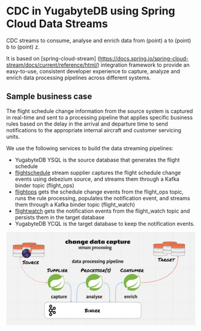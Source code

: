 # CDC in YugabyteDB using Spring Cloud Data Streams

CDC streams to consume, analyse and enrich data from (point) a to (point) b to (point) z.

It is based on [spring-cloud-stream] (https://docs.spring.io/spring-cloud-stream/docs/current/reference/html/) integration framework to provide an easy-to-use, consistent developer experience to capture, analyze and enrich data processing pipelines across different systems.

## Sample business case

The flight schedule change information from the source system is captured in real-time and sent to a processing pipeline that applies specific 
business rules based on the delay in the arrival and departure time to send notifications to the appropriate internal aircraft and customer servicing units.

We use the following services to build the data streaming pipelines:
* YugabyteDB YSQL is the source database that generates the flight schedule
* [flightschedule](flightschedule) stream supplier captures the flight schedule change events using debezium source, and streams them through a Kafka binder topic (flight_ops)
* [flightops](flightops) gets the schedule change events from the flight_ops topic, runs the rule processing, populates the notification event, and streams them through a Kafka binder topic (flight_watch)
* [flightwatch](flightwatch) gets the notification events from the flight_watch topic and persists them in the target database
* YugabyteDB YCQL is the target database to keep the notification events.

![data-pipeline](assets/data-pipeline.png)
